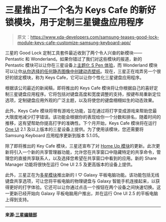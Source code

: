 # 三星推出了一个名为 Keys Cafe 的新好锁模块，用于定制三星键盘应用程序

> 原文：<https://www.xda-developers.com/samsung-teases-good-lock-module-keys-cafe-customize-samsung-keyboard-app/>

三星的 Good Lock 定制工具套件最近收到了两个令人兴奋的新模块——Pentastic 和 Wonderland。如果你错过了我们对这些模块的报道，新的 Pentastic 模块可以让你在三星设备上[主题化 S Pen 体验](https://www.xda-developers.com/pentastic-good-lock-module-theme-galaxy-notes-s-pen/)，而 Wonderland 模块可以让你[从你选择的任何静态图像中创建动态壁纸](https://www.xda-developers.com/samsung-wonderland-new-good-lock-module-create-live-wallpapers/)。现在，三星正在戏弄另一个很好的锁定模块，称为 Keys Cafe，它可以让你个性化三星键盘应用程序。

根据该公司最近的新闻稿，即将推出的 Keys Cafe 模块将让你根据自己的喜好定制三星键盘应用程序。它将包括对键盘高度和宽度调整的支持，按键布局重新定位选项，定制键盘应用外观的广泛主题，以及将使您的键盘栩栩如生的动态效果。

此外，Keys Cafe 模块将带有游戏化功能，旨在通过将打字变成游戏来帮助您最大限度地减少打字错误。该功能会根据你的表现给你一个分数和排名，随着时间的推移，这有望帮助你提高打字的准确性。下个月开始，Keys Cafe 模块将在运行 [One UI](https://www.xda-developers.com/tag/one-ui/) 2.1 及以上版本的三星设备上提供。为了使用该模块，您还需要将 Samsung Keyboard 应用程序更新到版本 5.1.05。

除了即将推出的 Key Cafe 模块，三星还宣布了对 [Home Up 模块](https://www.xda-developers.com/download-samsung-home-up-good-lock-module/)的更新。此次更新将引入一个新的共享管理器功能，允许您在共享窗口中隐藏特定的共享命令，管理您的直接共享联系人，以及选择您希望在共享窗口中看到的应用。新的 Share Manager 功能将很快在运行 One UI 2.5 及更高版本的设备上提供。

此外，三星正在为[多星模块](https://www.xda-developers.com/samsung-good-lock-multistar/)推出新的 I ♡ Galaxy 平板电脑功能。该功能包括无线键盘共享选项，可让您将平板电脑的物理键盘与 Galaxy 智能手机连接起来，以获得更好的打字体验。它还可以让你通过点击一个按钮在两个设备之间快速切换。这一更新已经开始向 Galaxy 平板电脑用户推出，并在运行 One UI 2.5 的平板电脑上得到支持。

* * *

**来源:[三星编辑部](https://shop-links.co/1719759304163941766)**